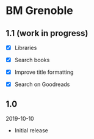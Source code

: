 # BM Grenoble

## 1.1 (work in progress)

- [x] Libraries
- [x] Search books
- [x] Improve title formatting
- [x] Search on Goodreads


## 1.0

2019-10-10

- Initial release
